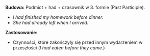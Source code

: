 **Budowa:** Podmiot + had + czasownik w 3. formie (Past Participle).

- _I had finished my homework before dinner._
- _She had already left when I arrived._

**Zastosowanie:**

- Czynności, które zakończyły się przed innym wydarzeniem w przeszłości (_I had eaten before they came._)